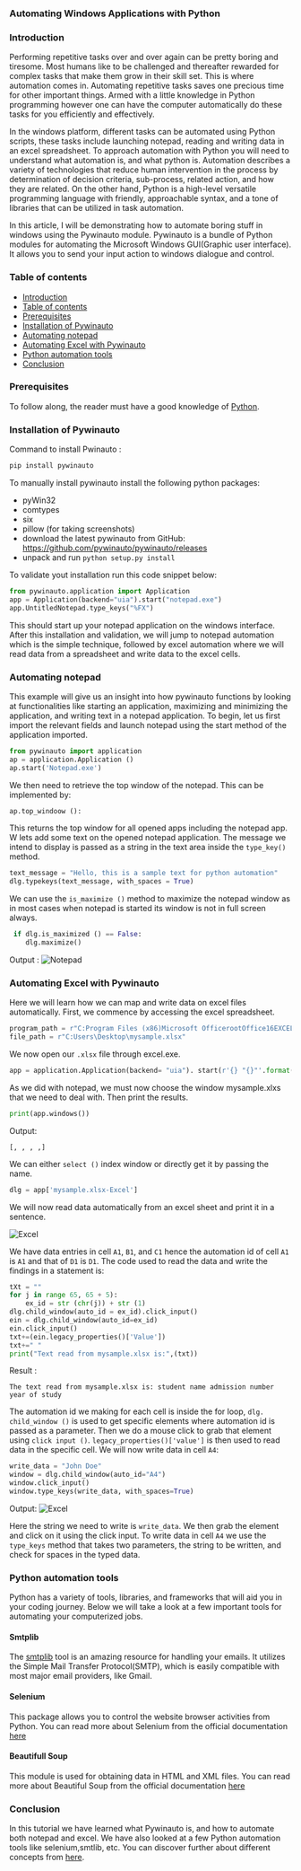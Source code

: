 ### Automating Windows Applications with Python
### Introduction
Performing repetitive tasks over and over again can be pretty boring and tiresome. Most humans like to be challenged and thereafter rewarded for complex tasks that make them grow in their skill set. This is where automation comes in. Automating repetitive tasks saves one precious time for other important things. Armed with a little knowledge in Python programming however one can have the computer automatically do these tasks for you efficiently and effectively.

In the windows platform, different tasks can be automated using Python scripts, these tasks include launching notepad, reading and writing data in an excel spreadsheet. To approach automation with Python you will need to understand what automation is, and what python is. Automation describes a variety of technologies that reduce human intervention in the process by determination of decision criteria, sub-process, related action, and how they are related. On the other hand, Python is a high-level versatile programming language with friendly, approachable syntax, and a tone of libraries that can be utilized in task automation. 

In this article, I will be demonstrating how to automate boring stuff in windows using the Pywinauto module. Pywinauto is a bundle of Python modules for automating the Microsoft Windows GUI(Graphic user interface). It allows you to send your input action to windows dialogue and control.

### Table of contents
- [Introduction](#introduction)
- [Table of contents](#table-of-contents)
- [Prerequisites](#prerequisites)
- [Installation of Pywinauto](#installation-ofpywinauto)
- [Automating notepad](#automating-notepad)
- [Automating Excel with Pywinauto](#automating-excel-with-pywinauto)
- [Python automation tools](#python-automation-tools)
- [Conclusion](#conclusion)


### Prerequisites
To follow along, the reader must have a good knowledge of [Python](https://www.python.org).


### Installation of Pywinauto
Command to install Pwinauto :
```python
pip install pywinauto 
```
To manually install pywinauto install the following python packages:
 - pyWin32
 - comtypes
 - six
 - pillow (for taking screenshots)
 - download the latest pywinauto from GitHub: https://github.com/pywinauto/pywinauto/releases
 - unpack and run `python setup.py install`

To validate yout installation run this code snippet below:
```python
from pywinauto.application import Application
app = Application(backend="uia").start("notepad.exe")
app.UntitledNotepad.type_keys("%FX")
```
This should start up your notepad application on the windows interface.
After this installation and validation, we will jump to notepad automation which is the simple technique, followed by excel automation where we will read data from a spreadsheet and write data to the excel cells.

### Automating notepad
This example will give us an insight into how pywinauto functions by looking at functionalities like starting an application, maximizing and minimizing the application, and writing text in a notepad application. To begin, let us first import the relevant fields and launch notepad using the start method of the application imported.

```python
from pywinauto import application
ap = application.Application ()
ap.start('Notepad.exe')
```
We then need to retrieve the top window of the notepad. This can be implemented by:
```py
ap.top_windoow ():
```
This returns the top window for all opened apps including the notepad app. W lets add some text on the opened notepad application. The message we intend to display is passed as a string in the text area inside the `type_key()` method.

```py
text_message = "Hello, this is a sample text for python automation"
dlg.typekeys(text_message, with_spaces = True)
```
We can use the `is_maximize ()` method to maximize the notepad window as in most cases when notepad is started its window is not in full screen always. 
```py
 if dlg.is_maximized () == False:
    dlg.maximize()
```
Output :
![Notepad](/automating-windows-applications-withpython/automating-notepad.jpg)

### Automating Excel with Pywinauto
Here we will learn how we can map and write data on excel files automatically. First, we commence by accessing the excel spreadsheet.
```python
program_path = r"C:Program Files (x86)Microsoft OfficerootOffice16EXCEL.exe"
file_path = r"C:Users\Desktop\mysample.xlsx"
```
We now open our `.xlsx` file through excel.exe.

```python
app = application.Application(backend= "uia"). start(r'{} "{}"'.format(program_path, file_path))
```

As we did with notepad, we must now choose the window mysample.xlxs that we need to deal with. Then print the results.
```python
print(app.windows())
```
Output:
```
[, , , ,]
```
We can either `select ()` index window or directly get it by passing the name.
```python
dlg = app['mysample.xlsx-Excel']
```
We will now read data automatically from an excel sheet and print it in a sentence.

![Excel](/automating-windows-applications-withpython/exel-1.jpg)

We have data entries in cell `A1`, `B1`, and `C1` hence the automation id of cell `A1` is `A1` and that of `D1` is `D1`. The code used to read the data and write the findings in a statement is:
```python
tXt = ""
for j in range 65, 65 + 5):
    ex_id = str (chr(j)) + str (1)
dlg.child_window(auto_id = ex_id).click_input()
ein = dlg.child_window(auto_id=ex_id)
ein.click_input()
txt+=(ein.legacy_properties()['Value'])
txt+=" "
print("Text read from mysample.xlsx is:",(txt))
```

Result :
```
The text read from mysample.xlsx is: student name admission number year of study
```

The automation id we making for each cell is inside the for loop, `dlg. child_window ()` is used to get specific elements where automation id is passed as a parameter. Then we do a mouse click to grab that element using `click input ()`. `legacy_properties()['value']` is then used to read data in the specific cell.
We will now write data in cell `A4`:

```python
write_data = "John Doe"
window = dlg.child_window(auto_id="A4")
window.click_input()
window.type_keys(write_data, with_spaces=True)
```
Output:
 ![Excel](/automating-windows-applications-withpython/exel2.jpg)

Here the string we need to write is `write_data`. We then grab the element and click on it using the click input. To write data in cell `A4` we use the `type_keys` method that takes two parameters, the string to be written, and check for spaces in the typed data.

### Python automation tools
Python has a variety of tools, libraries, and frameworks that will aid you in your coding journey. Below we will take a look at a few important tools for automating your computerized jobs.

####  Smtplib
The [smtplib](https://docs.python.org/3/library/smtplib.html) tool is an amazing resource for handling your emails. It utilizes the Simple Mail Transfer Protocol(SMTP), which is easily compatible with most major email providers, like Gmail. 

#### Selenium 
This package allows you to control the website browser activities from Python. You can read more about Selenium from the official documentation [here](https://selenium-python.readthedocs.io/)

#### Beautifull Soup
This module is used for obtaining data in HTML and XML files. You can read more about  Beautiful Soup from the official documentation [here](https://www.crummy.com/software/BeautifulSoup/bs4/doc/)

### Conclusion
In this tutorial we have learned what Pywinauto is, and how to automate both notepad and excel. We have also looked at a few Python automation tools like selenium,smtlib, etc. You can discover further about different concepts from [here](https://python-forum.io/thread-24253.html).





